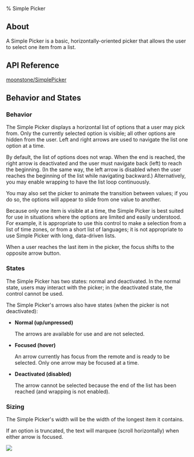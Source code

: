 ﻿% Simple Picker

## About

A Simple Picker is a basic, horizontally-oriented picker that allows the user to
select one item from a list.

## API Reference

[moonstone/SimplePicker]($api/#/kind/moonstone/SimplePicker)

## Behavior and States

### Behavior

The Simple Picker displays a horizontal list of options that a user may pick
from.  Only the currently selected option is visible; all other options are
hidden from the user.  Left and right arrows are used to navigate the list one
option at a time.

By default, the list of options does not wrap.  When the end is reached, the
right arrow is deactivated and the user must navigate back (left) to reach the
beginning.  (In the same way, the left arrow is disabled when the user reaches
the beginning of the list while navigating backward.)  Alternatively, you may
enable wrapping to have the list loop continuously.

You may also set the picker to animate the transition between values; if you do
so, the options will appear to slide from one value to another.

Because only one item is visible at a time, the Simple Picker is best suited for
use in situations where the options are limited and easily understood.  For
example, it is appropriate to use this control to make a selection from a list
of time zones, or from a short list of languages; it is not appropriate to use
Simple Picker with long, data-driven lists.

When a user reaches the last item in the picker, the focus shifts to the
opposite arrow button.

### States

The Simple Picker has two states: normal and deactivated.  In the normal state,
users may interact with the picker; in the deactivated state, the control cannot
be used.

The Simple Picker's arrows also have states (when the picker is not deactivated):

* **Normal (up/unpressed)**

    The arrows are available for use and are not selected.

* **Focused (hover)**

    An arrow currently has focus from the remote and is ready to be selected.
    Only one arrow may be focused at a time.

* **Deactivated (disabled)**

    The arrow cannot be selected because the end of the list has been reached
    (and wrapping is not enabled).

### Sizing

The Simple Picker's width will be the width of the longest item it contains.

If an option is truncated, the text will marquee (scroll horizontally) when
either arrow is focused.

![](../../assets/dg-controls-simple-picker.png)
